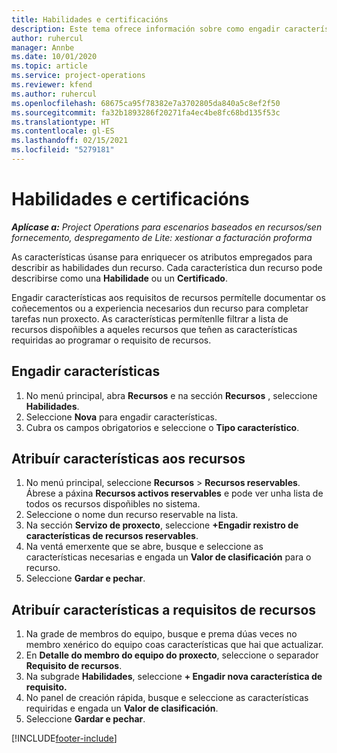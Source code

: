 ```yaml
---
title: Habilidades e certificacións
description: Este tema ofrece información sobre como engadir características de habilidade e certificación aos recursos.
author: ruhercul
manager: Annbe
ms.date: 10/01/2020
ms.topic: article
ms.service: project-operations
ms.reviewer: kfend
ms.author: ruhercul
ms.openlocfilehash: 68675ca95f78382e7a3702805da840a5c8ef2f50
ms.sourcegitcommit: fa32b1893286f20271fa4ec4be8fc68bd135f53c
ms.translationtype: HT
ms.contentlocale: gl-ES
ms.lasthandoff: 02/15/2021
ms.locfileid: "5279181"
---
```

# <a name="skills-and-certifications"></a>Habilidades e certificacións
_**Aplícase a:** Project Operations para escenarios baseados en recursos/sen fornecemento, despregamento de Lite: xestionar a facturación proforma_

As características úsanse para enriquecer os atributos empregados para describir as habilidades dun recurso. Cada característica dun recurso pode describirse como una **Habilidade** ou un **Certificado**.

Engadir características aos requisitos de recursos permítelle documentar os coñecementos ou a experiencia necesarios dun recurso para completar tarefas nun proxecto. As características permítenlle filtrar a lista de recursos dispoñibles a aqueles recursos que teñen as características requiridas ao programar o requisito de recursos.

## <a name="add-characteristics"></a>Engadir características

1. No menú principal, abra **Recursos** e na sección **Recursos** , seleccione **Habilidades**.
2. Seleccione **Nova** para engadir características.
3. Cubra os campos obrigatorios e seleccione o **Tipo característico**.

## <a name="assign-characteristics-to-resources"></a>Atribuír características aos recursos

1. No menú principal, seleccione **Recursos** > **Recursos reservables**. Ábrese a páxina **Recursos activos reservables** e pode ver unha lista de todos os recursos dispoñibles no sistema.
2. Seleccione o nome dun recurso reservable na lista.
3. Na sección **Servizo de proxecto**, seleccione **+Engadir rexistro de características de recursos reservables**.
4. Na ventá emerxente que se abre, busque e seleccione as características necesarias e engada un **Valor de clasificación** para o recurso.
5. Seleccione **Gardar e pechar**.

## <a name="assign-characteristics-to-resource-requirements"></a>Atribuír características a requisitos de recursos

1. Na grade de membros do equipo, busque e prema dúas veces no membro xenérico do equipo coas características que hai que actualizar.
2. En **Detalle do membro do equipo do proxecto**, seleccione o separador **Requisito de recursos**.
3. Na subgrade **Habilidades**, seleccione **+ Engadir nova característica de requisito.**
4. No panel de creación rápida, busque e seleccione as características requiridas e engada un **Valor de clasificación**.
5. Seleccione **Gardar e pechar**.

[!INCLUDE[footer-include](../includes/footer-banner.md)]